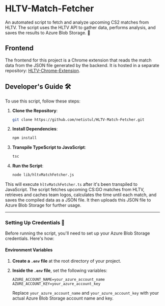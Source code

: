 # HLTV-Match-Fetcher
An automated script to fetch and analyze upcoming CS2 matches from HLTV. The script uses the HLTV API to gather data, performs analysis, and saves the results to Azure Blob Storage. 🦉
## Frontend
The frontend for this project is a Chrome extension that reads the match data from the JSON file generated by the backend. It is hosted in a separate repository: [HLTV-Chrome-Extension](https://github.com/netistul/HLTV-Chrome-Extension).
## Developer's Guide 🛠️

To use this script, follow these steps:

1. **Clone the Repository**:
    ```bash
    git clone https://github.com/netistul/HLTV-Match-Fetcher.git
    ```
2. **Install Dependencies**:
    ```bash
    npm install
    ```
3. **Transpile TypeScript to JavaScript**:
    ```bash
    tsc
    ```
4. **Run the Script**:
    ```bash
    node lib/hltvMatchFetcher.js
    ```

This will execute `hltvMatchFetcher.ts` after it's been transpiled to JavaScript. The script fetches upcoming CS:GO matches from HLTV, retrieves and caches team logos, calculates the time until each match, and saves the compiled data as a JSON file. It then uploads this JSON file to Azure Blob Storage for further usage.

---

### Setting Up Credentials :key:

Before running the script, you'll need to set up your Azure Blob Storage credentials. Here's how:

#### Environment Variables

1. **Create a `.env` file** at the root directory of your project.
2. **Inside the `.env` file**, set the following variables:

    ```env
    AZURE_ACCOUNT_NAME=your_azure_account_name
    AZURE_ACCOUNT_KEY=your_azure_account_key
    ```

    Replace `your_azure_account_name` and `your_azure_account_key` with your actual Azure Blob Storage account name and key.
